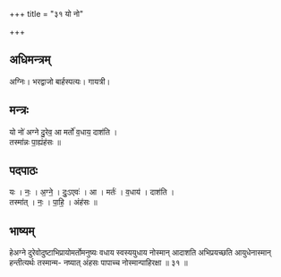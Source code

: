 +++
title = "३१ यो नो"

+++
## अधिमन्त्रम्
अग्निः। भरद्वाजो बार्हस्पत्यः। गायत्री।

## मन्त्रः
यो नो॑ अग्ने दु॒रेव॒ आ मर्तो॑ व॒धाय॒ दाश॑ति ।  
तस्मा॑न्नः पा॒ह्यंह॑सः ॥

## पदपाठः
यः । नः॒ । अ॒ग्ने॒ । दुः॒ऽएवः॑ । आ । मर्तः॑ । व॒धाय॑ । दाश॑ति ।  
तस्मा॑त् । नः॒ । पा॒हि॒ । अंह॑सः ॥

## भाष्यम्
हेअग्ने दुरेवोदुष्टाभिप्रायोमर्तोमनुष्यः वधाय स्वस्ययुधाय नोस्मान् आदाशति अभिप्रयच्छति आयुधेनास्मान् हन्तीत्यर्थः तस्मान्म- नष्यात् अंहसः पापाच्च नोस्मान्पाहिरक्षा ॥ ३१ ॥